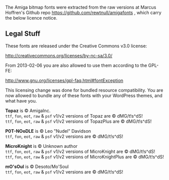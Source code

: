 The Amiga bitmap fonts were extracted from the raw versions at Marcus Hoffren's Github repo https://github.com/rewtnull/amigafonts , which carry the below licence notice.


Legal Stuff
-----------

These fonts are released under the Creative Commons v3.0 license:

http://creativecommons.org/licenses/by-nc-sa/3.0/

From 2013-02-06 you are also allowed to use them according to
the GPL-FE:

http://www.gnu.org/licenses/gpl-faq.html#fontException

This licensing change was done for bundled resource compatibility.
You are now allowed to bundle any of these fonts with your WordPress
themes, and what have you.

**Topaz** is © AmigaInc.  
`ttf`, `fon`, `eot`, `raw` & `psf` v1/v2 versions of Topaz are © dMG/t!s^dS!  
`ttf`, `fon`, `eot`, `raw` & `psf` v1/v2 versions of TopazPlus are © dMG/t!s^dS!  

**P0T-NOoDLE** is © Leo "Nudel" Davidson  
`ttf`, `fon`, `eot`, `raw` & `psf` v1/v2 versions are © dMG/t!s^dS!  

**MicroKnight** is © Unknown author  
`ttf`, `fon`, `eot`, `raw` & `psf` v1/v2 versions of MicroKnight are © dMG/t!s^dS!  
`ttf`, `fon`, `eot`, `raw` & `psf` v1/v2 versions of MicroKnightPlus are
© dMG/t!s^dS!  

**mO'sOul** is © Desoto/Mo'Soul  
`ttf`, `fon`, `eot`, `raw` & `psf` v1/v2 versions are © dMG/t!s^dS!  
